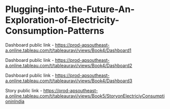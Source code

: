 # Plugging-into-the-Future-An-Exploration-of-Electricity-Consumption-Patterns


Dashboard public link - https://prod-apsoutheast-a.online.tableau.com/t/tableauravi/views/Book4/Dashboard1


Dashboard public link - https://prod-apsoutheast-a.online.tableau.com/t/tableauravi/views/Book4/Dashboard2


Dashboard public link - https://prod-apsoutheast-a.online.tableau.com/t/tableauravi/views/Book4/Dashboard3


Story public link - https://prod-apsoutheast-a.online.tableau.com/t/tableauravi/views/Book5/StoryonElectriciyConsumptioninIndia

